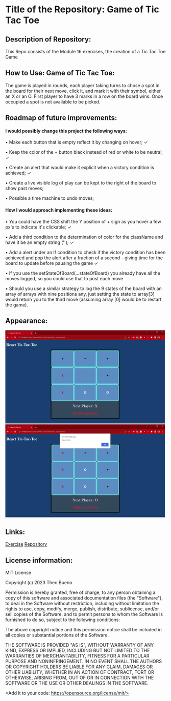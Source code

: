 #  Title of the Repository: Game of Tic Tac Toe

## Description of Repository:

  This Repo consists of the Module 16 exercises, the creation of a Tic Tac Toe Game
 
## How to Use: Game of Tic Tac Toe:
  The game is played in rounds, each player taking turns to chose a spot in the board
for their next move, click it, and mark it with their symbol, either an X or an O.
  First player to have 3 marks in a row on the board wins. Once occupied a spot is not
available to be picked.

## Roadmap of future improvements: 
####  I would possibly change this project the following ways:
  
• Make each button that is empty reflect it by changing on hover; ✓

• Keep the color of the + button black instead of red or white to be neutral; ✓

• Create an alert that would make it explicit when a victory condition is achieved; ✓

• Create a live visible log of play can be kept to the right of the board to show past moves;

• Possible a time machine to undo moves;

####  How I would approach implementing these ideas:

• You could have the CSS shift the Y position of + sign as you hover a few px's to indicate it's clickable; ✓

• Add a third condition to the determination of color for the className and have it be an empty string (''); ✓

• Add a alert under an If condition to check if the victory condition has been achieved and pop the alert after a fraction of a second - giving time for the board to update before pausing the game ✓

• If you use the setStateOfBoard(...stateOfBoard) you already have all the moves logged, so you could use that to post each move

• Should you use a similar strategy to log the 9 states of the board with an array of arrays with nine positions any, just setting the state to array[3] would return you to the third move (assuming array [0] would be to restart the game).  

## Appearance:
<img src= "Center_Hover.png" width='500'/><img src= "Win_Alert.png" width='500'/>


## Links:
[Exercise](https://theobueno.github.io/Module_16/index.html)
[Repository](https://github.com/TheoBueno/Module_16.git/)

## License information: 

MIT License

Copyright (c) 2023 Theo Bueno

Permission is hereby granted, free of charge, to any person obtaining a copy
of this software and associated documentation files (the "Software"), to deal
in the Software without restriction, including without limitation the rights
to use, copy, modify, merge, publish, distribute, sublicense, and/or sell
copies of the Software, and to permit persons to whom the Software is
furnished to do so, subject to the following conditions:

The above copyright notice and this permission notice shall be included in all
copies or substantial portions of the Software.

THE SOFTWARE IS PROVIDED "AS IS", WITHOUT WARRANTY OF ANY KIND, EXPRESS OR
IMPLIED, INCLUDING BUT NOT LIMITED TO THE WARRANTIES OF MERCHANTABILITY,
FITNESS FOR A PARTICULAR PURPOSE AND NONINFRINGEMENT. IN NO EVENT SHALL THE
AUTHORS OR COPYRIGHT HOLDERS BE LIABLE FOR ANY CLAIM, DAMAGES OR OTHER
LIABILITY, WHETHER IN AN ACTION OF CONTRACT, TORT OR OTHERWISE, ARISING FROM,
OUT OF OR IN CONNECTION WITH THE SOFTWARE OR THE USE OR OTHER DEALINGS IN THE
SOFTWARE.

<Add it to your code: https://opensource.org/license/mit/>